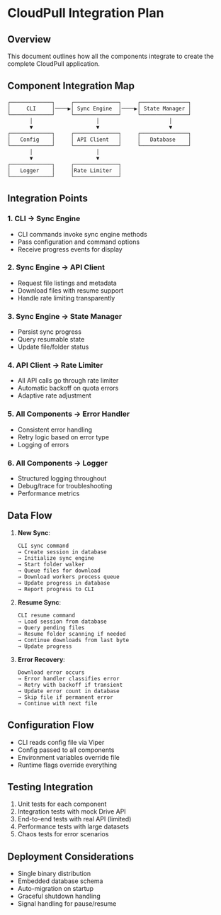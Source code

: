 # CloudPull Integration Plan

## Overview
This document outlines how all the components integrate to create the complete CloudPull application.

## Component Integration Map

```
┌─────────────┐     ┌──────────────┐     ┌───────────────┐
│     CLI     │────▶│ Sync Engine  │────▶│ State Manager │
└─────────────┘     └──────────────┘     └───────────────┘
       │                    │                      │
       ▼                    ▼                      ▼
┌─────────────┐     ┌──────────────┐     ┌───────────────┐
│   Config    │     │ API Client   │     │   Database    │
└─────────────┘     └──────────────┘     └───────────────┘
       │                    │
       ▼                    ▼
┌─────────────┐     ┌──────────────┐
│   Logger    │     │Rate Limiter  │
└─────────────┘     └──────────────┘
```

## Integration Points

### 1. CLI → Sync Engine
- CLI commands invoke sync engine methods
- Pass configuration and command options
- Receive progress events for display

### 2. Sync Engine → API Client
- Request file listings and metadata
- Download files with resume support
- Handle rate limiting transparently

### 3. Sync Engine → State Manager
- Persist sync progress
- Query resumable state
- Update file/folder status

### 4. API Client → Rate Limiter
- All API calls go through rate limiter
- Automatic backoff on quota errors
- Adaptive rate adjustment

### 5. All Components → Error Handler
- Consistent error handling
- Retry logic based on error type
- Logging of errors

### 6. All Components → Logger
- Structured logging throughout
- Debug/trace for troubleshooting
- Performance metrics

## Data Flow

1. **New Sync**:
   ```
   CLI sync command
   → Create session in database
   → Initialize sync engine
   → Start folder walker
   → Queue files for download
   → Download workers process queue
   → Update progress in database
   → Report progress to CLI
   ```

2. **Resume Sync**:
   ```
   CLI resume command
   → Load session from database
   → Query pending files
   → Resume folder scanning if needed
   → Continue downloads from last byte
   → Update progress
   ```

3. **Error Recovery**:
   ```
   Download error occurs
   → Error handler classifies error
   → Retry with backoff if transient
   → Update error count in database
   → Skip file if permanent error
   → Continue with next file
   ```

## Configuration Flow
- CLI reads config file via Viper
- Config passed to all components
- Environment variables override file
- Runtime flags override everything

## Testing Integration
1. Unit tests for each component
2. Integration tests with mock Drive API
3. End-to-end tests with real API (limited)
4. Performance tests with large datasets
5. Chaos tests for error scenarios

## Deployment Considerations
- Single binary distribution
- Embedded database schema
- Auto-migration on startup
- Graceful shutdown handling
- Signal handling for pause/resume